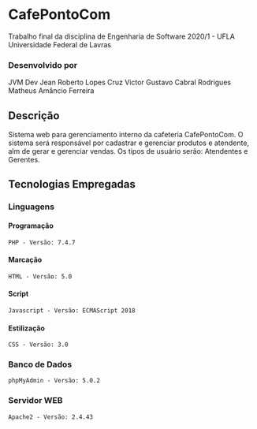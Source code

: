 # CafePontoCom
Trabalho final da disciplina de Engenharia de Software 2020/1 - UFLA Universidade Federal de Lavras
### Desenvolvido por
JVM Dev
Jean Roberto Lopes Cruz
Victor Gustavo Cabral Rodrigues
Matheus Amâncio Ferreira
## Descrição
Sistema web para gerenciamento interno da cafeteria CafePontoCom.
O sistema será responsável por cadastrar e gerenciar produtos e atendente, alm de gerar e gerenciar vendas.
Os tipos de usuário serão: Atendentes e Gerentes. 
## Tecnologias Empregadas
### Linguagens
#### Programação
	PHP - Versão: 7.4.7
#### Marcação
	HTML - Versão: 5.0
#### Script
	Javascript - Versão: ECMAScript 2018
#### Estilização
    CSS - Versão: 3.0
### Banco de Dados
	phpMyAdmin - Versão: 5.0.2
### Servidor WEB
	Apache2 - Versão: 2.4.43
